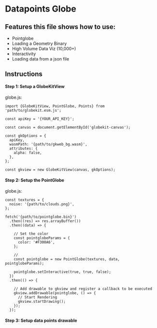 # Datapoints Globe

## Features this file shows how to use:
- Pointglobe
- Loading a Geometry Binary
- High Volume Data Viz (10,000+)
- Interactivity
- Loading data from a json file

## Instructions

#### Step 1: Setup a GlobeKitView

globe.js:
```
import {GlobeKitView, PointGlobe, Points} from 'path/to/globekit.esm.js';

const apiKey = '{YOUR_API_KEY}';

const canvas = document.getElementById('globekit-canvas');

const gkOptions = {
  apiKey,
  wasmPath: '{path/to/gkweb_bg.wasm}',
  attributes: {
    alpha: false,
  },
};

const gkview = new GlobeKitView(canvas, gkOptions);
```

#### Step 2: Setup the PointGlobe

globe.js:
```
const textures = {
  noise: '{path/to/clouds.png}',
};

fetch('{path/to/pointglobe.bin}')
  .then((res) => res.arrayBuffer())
  .then((data) => {

    // Set the color 
    const pointglobeParams = {
      color: '#F300A6',
    };

    // 
    const pointglobe = new PointGlobe(textures, data, pointglobeParams);

    pointglobe.setInteractive(true, true, false);
  })
  .then(() => {
    
    // Add drawable to gkview and register a callback to be executed 
    gkview.addDrawable(pointglobe, () => {
      // Start Rendering
      gkview.startDrawing();
    });
  });
```

#### Step 3: Setup data points drawable
